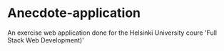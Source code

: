 # Anecdote-application
An exercise web application done for the Helsinki University coure 'Full Stack Web Development)'
